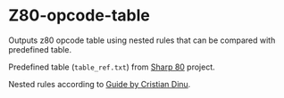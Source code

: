 # Z80-opcode-table

Outputs z80 opcode table using nested rules that can be compared with
predefined table.

Predefined table (`table_ref.txt`)
from [Sharp 80](http://www.sharp80.com/z80_instruction_set.php)
project.

Nested rules according
to [Guide by Cristian Dinu](http://www.z80.info/decoding.htm).
